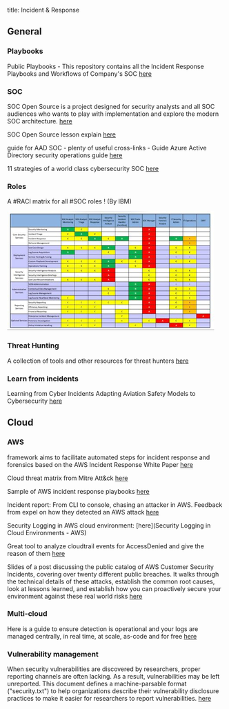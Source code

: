 title: Incident & Response

## General

### Playbooks

Public Playbooks - This repository contains all the Incident Response Playbooks and Workflows of Company's SOC [here](https://gitlab.com/syntax-ir/playbooks)

### SOC

SOC Open Source is a project designed for security analysts and all SOC audiences who wants to play with implementation and explore the modern SOC architecture. [here](https://github.com/archanchoudhury/SOC-OpenSource)

SOC Open Source lesson explain [here](https://www.youtube.com/watch?v=t6PqjLIVgdA)

guide for AAD SOC - plenty of useful cross-links - Guide Azure Active Directory security operations guide [here](https://docs.microsoft.com/en-us/azure/active-directory/fundamentals/security-operations-introduction)

11 strategies of a world class cybersecurity SOC [here](https://www.mitre.org/publications/technical-papers/11-strategies-world-class-cybersecurity-operations-center)

### Roles

A #RACI matrix for all #SOC roles ! (By IBM)

![soc_roles](assets/soc-raci-2.jpeg)

### Threat Hunting

A collection of tools and other resources for threat hunters [here](https://github.com/A3sal0n/CyberThreatHunting)

### Learn from incidents

Learning from Cyber Incidents Adapting Aviation Safety Models to Cybersecurity [here](https://www.belfercenter.org/publication/learning-cyber-incidents-adapting-aviation-safety-models-cybersecurity)

## Cloud

### AWS

framework aims to facilitate automated steps for incident response and forensics based on the AWS Incident Response White Paper [here](https://github.com/awslabs/aws-automated-incident-response-and-forensics)

Cloud threat matrix from Mitre Att&ck [here](https://attack.mitre.org/matrices/enterprise/cloud/)

Sample of AWS incident response playbooks [here](https://github.com/aws-samples/aws-incident-response-playbooks)

Incident report: From CLI to console, chasing an attacker in AWS. Feedback from expel on how they detected an AWS attack [here](https://expel.com/blog/incident-report-from-cli-to-console-chasing-an-attacker-in-aws/)

Security Logging in AWS cloud environment: [here](Security Logging in Cloud Environments - AWS)

Great tool to analyze cloudtrail events for AccessDenied and give the reason of them [here](https://github.com/ermetic/access-undenied-aws)

Slides of a post discussing the public catalog of AWS Customer Security Incidents, covering over twenty different public breaches. It walks through the technical details of these attacks, establish the common root causes, look at lessons learned, and establish how you can proactively secure your environment against these real world risks [here](https://speakerdeck.com/ramimac/learning-from-aws-customer-security-incidents-2022?slide=31)

### Multi-cloud

Here is a guide to ensure detection is operational and your logs are managed centrally, in real time, at scale, as-code and for free [here](https://m365internals.com/2021/07/05/why-are-windows-defender-av-logs-so-important-and-how-to-monitor-them-with-azure-sentinel/)

### Vulnerability management

When security vulnerabilities are discovered by researchers, proper reporting channels are often lacking. As a result, vulnerabilities may be left unreported. This document defines a machine-parsable format ("security.txt") to help organizations describe their vulnerability disclosure practices to make it easier for researchers to report vulnerabilities. [here](https://www.rfc-editor.org/rfc/rfc9116)
